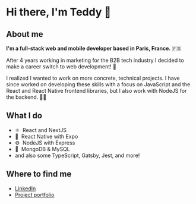 # Hi there, I'm Teddy 👋

## About me

**I'm a full-stack web and mobile developer based in Paris, France.** 🇫🇷 

After 4 years working in marketing for the B2B tech industry I decided to make a career switch to web development! 🚀 

I realized I wanted to work on more concrete, technical projects. I have since worked on developing these skills with a focus on JavaScript and the React and React Native frontend libraries, but I also work with NodeJS for the backend. 👨‍💻 

## What I do
- ⚛️&nbsp;&nbsp;React and NextJS
- 📱&nbsp;&nbsp;React Native with Expo
- ⚙️&nbsp;&nbsp;NodeJS with Express
- 💾&nbsp;&nbsp;MongoDB & MySQL
- and also some TypeScript, Gatsby, Jest, and more!

## Where to find me

- [LinkedIn](https://www.linkedin.com/in/teddybeau/)
- [Project portfolio](https://teddy-beau.com/)
